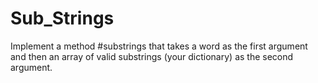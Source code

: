 # Sub_Strings
Implement a method #substrings that takes a word as the first argument and then an array of valid substrings (your dictionary) as the second argument.
